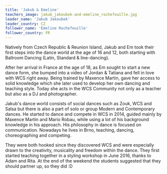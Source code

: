 ```yaml
---
title: 'Jakub & Emeline'
teachers_image: jakub_jakoubek-and-emeline_rochefeuille.jpg
leader_name: 'Jakub Jakoubek'
leader_country: CZ
follower_name: 'Emeline Rochefeuille'
follower_country: FR
---
```


Natively from Czech Republic & Reunion Island, Jakub and Em took their first steps into the dance world at the age of 16 and 12, both starting with Ballroom Dancing (Latin, Standard & line-dancing). 

After her arrival in France at the age of 18, as Em sought to start a new dance form, she bumped into a video of Jordan & Tatiana and fell in love with WCS right away. Being trained by Maxence Martin, gave her access to solid knowledge which she later used to develop her own dancing and teaching style. Today she acts in the WCS Community not only as a teacher but also as a DJ and photographer.

Jakub's dance world consists of social dances such as Zouk, WCS and Salsa but there is also a part of solo or group Modern and Contemporary dances. He started to dance and compete in WCS in 2014, guided mainly by Maxence Martin and Mario Robau, while using a lot of his background knowledge in his approach. His philosophy in dance is focused on communication. Nowadays he lives in Brno, teaching, dancing, choreographing and competing.

They were both hooked since they discovered WCS and were especially drawn to the creativity, musicality and freedom within the dance. They first started teaching together in a styling workshop in June 2016, thanks to Adam and Rita. At the end of the weekend the students suggested that they should partner up, so they did :D